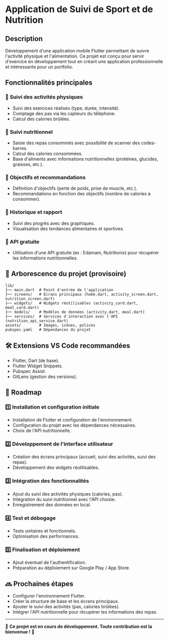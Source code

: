 # Application de Suivi de Sport et de Nutrition

## Description
Développement d'une application mobile Flutter permettant de suivre l'activité physique et l'alimentation. Ce projet est conçu pour servir d'exercice en développement tout en créant une application professionnelle et intéressante pour un portfolio.

## Fonctionnalités principales

### 🔹 Suivi des activités physiques
- Suivi des exercices réalisés (type, durée, intensité).
- Comptage des pas via les capteurs du téléphone.
- Calcul des calories brûlées.

### 🔹 Suivi nutritionnel
- Saisie des repas consommés avec possibilité de scanner des codes-barres.
- Calcul des calories consommées.
- Base d'aliments avec informations nutritionnelles (protéines, glucides, graisses, etc.).

### 🔹 Objectifs et recommandations
- Définition d'objectifs (perte de poids, prise de muscle, etc.).
- Recommandations en fonction des objectifs (nombre de calories à consommer).

### 🔹 Historique et rapport
- Suivi des progrès avec des graphiques.
- Visualisation des tendances alimentaires et sportives.

### 🔹 API gratuite
- Utilisation d'une API gratuite (ex : Edamam, Nutritionix) pour récupérer les informations nutritionnelles.

## 📂 Arborescence du projet (provisoire)
```
lib/
├── main.dart  # Point d'entrée de l'application
├── screens/   # Écrans principaux (home.dart, activity_screen.dart, nutrition_screen.dart)
├── widgets/   # Widgets réutilisables (activity_card.dart, meal_card.dart)
├── models/    # Modèles de données (activity.dart, meal.dart)
├── services/  # Services d'interaction avec l'API (nutrition_api_service.dart)
assets/        # Images, icônes, polices
pubspec.yaml   # Dépendances du projet
```

## 🛠 Extensions VS Code recommandées
- Flutter, Dart (de base).
- Flutter Widget Snippets.
- Pubspec Assist.
- GitLens (gestion des versions).

## 🚀 Roadmap

### 1️⃣ Installation et configuration initiale
- Installation de Flutter et configuration de l'environnement.
- Configuration du projet avec les dépendances nécessaires.
- Choix de l'API nutritionnelle.

### 2️⃣ Développement de l'interface utilisateur
- Création des écrans principaux (accueil, suivi des activités, suivi des repas).
- Développement des widgets réutilisables.

### 3️⃣ Intégration des fonctionnalités
- Ajout du suivi des activités physiques (calories, pas).
- Intégration du suivi nutritionnel avec l'API choisie.
- Enregistrement des données en local.

### 4️⃣ Test et débogage
- Tests unitaires et fonctionnels.
- Optimisation des performances.

### 5️⃣ Finalisation et déploiement
- Ajout éventuel de l'authentification.
- Préparation au déploiement sur Google Play / App Store.

## 🔜 Prochaines étapes
- Configurer l'environnement Flutter.
- Créer la structure de base et les écrans principaux.
- Ajouter le suivi des activités (pas, calories brûlées).
- Intégrer l'API nutritionnelle pour récupérer les informations des repas.

---
📌 **Ce projet est en cours de développement. Toute contribution est la bienvenue !** 🚀
